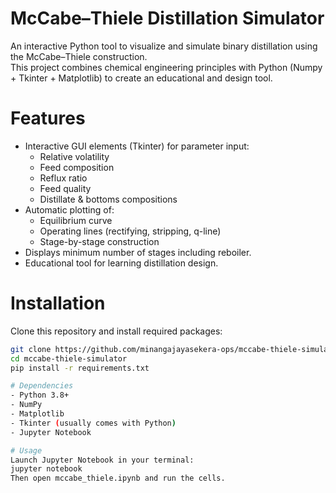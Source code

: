 # McCabe–Thiele Distillation Simulator

An interactive Python tool to visualize and simulate binary distillation using the McCabe–Thiele construction.  
This project combines chemical engineering principles with Python (Numpy + Tkinter + Matplotlib) to create an educational and design tool.  

# Features
- Interactive GUI elements (Tkinter) for parameter input:
  - Relative volatility 
  - Feed composition 
  - Reflux ratio
  - Feed quality
  - Distillate & bottoms compositions
- Automatic plotting of:
  - Equilibrium curve
  - Operating lines (rectifying, stripping, q-line)
  - Stage-by-stage construction
- Displays minimum number of stages including reboiler.
- Educational tool for learning distillation design.

# Installation
Clone this repository and install required packages:

```bash
git clone https://github.com/minangajayasekera-ops/mccabe-thiele-simulator.git
cd mccabe-thiele-simulator
pip install -r requirements.txt

# Dependencies
- Python 3.8+
- NumPy
- Matplotlib
- Tkinter (usually comes with Python)
- Jupyter Notebook

# Usage
Launch Jupyter Notebook in your terminal:
jupyter notebook
Then open mccabe_thiele.ipynb and run the cells.
